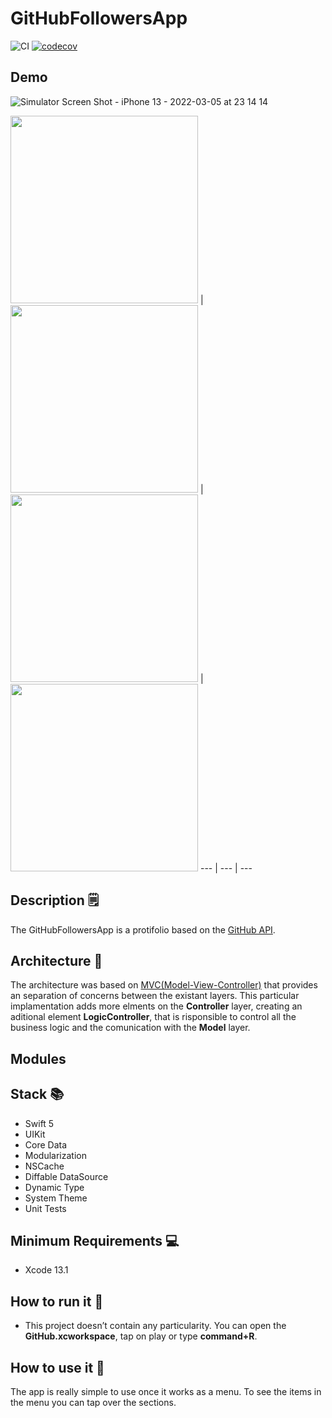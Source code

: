 # GitHubFollowersApp

![CI](https://github.com/josevictor1/GitHubFollowersApp/workflows/CI/badge.svg?branch=master)
[![codecov](https://codecov.io/gh/josevictor1/GitHubFollowersApp/branch/master/graph/badge.svg?token=1YWBT2WND9)](https://codecov.io/gh/josevictor1/GitHubFollowersApp)

## Demo 
![Simulator Screen Shot - iPhone 13 - 2022-03-05 at 23 14 14](https://user-images.githubusercontent.com/10730536/156906898-2292ad79-4787-4339-b792-16eda5fade15.png)

<img src="https://user-images.githubusercontent.com/10730536/156906358-476c5abb-95c9-4e65-bd8d-6615c2e1b10e.png" height= "300"> | <img src="https://user-images.githubusercontent.com/10730536/156906370-af79217c-25ec-41e4-86bb-4e98a53a788d.png" height= "300"> | <img src="https://user-images.githubusercontent.com/10730536/156906898-2292ad79-4787-4339-b792-16eda5fade15.png" height= "300"> | <img src="https://user-images.githubusercontent.com/10730536/156906641-84afdc7f-7e04-4bbc-a2f4-295bbe012bd5.gif" height= "300">
 --- | --- | ---

## Description 🗒

The GitHubFollowersApp is a protifolio based on the [GitHub API](https://docs.github.com/en/rest/reference/users).

## Architecture 📐

The architecture was based on [MVC(Model-View-Controller)](https://developer.apple.com/library/archive/documentation/General/Conceptual/DevPedia-CocoaCore/MVC.html) that provides an separation of concerns between the existant layers. This particular implamentation adds more elments on the **Controller** layer, creating an aditional element **LogicController**, that is risponsible to control all the business logic and the comunication with the **Model** layer.

## Modules

## Stack 📚

- Swift 5
- UIKit
- Core Data
- Modularization
- NSCache
- Diffable DataSource
- Dynamic Type
- System Theme
- Unit Tests

## Minimum Requirements 💻

- Xcode 13.1

## How to run it 📲

- This project doesn’t contain any particularity. You can open the **GitHub.xcworkspace**, tap on play or type **command+R**. 

## How to use it 🧐

The app is really simple to use once it works as a menu. To see the items in the menu you can tap over the sections.
